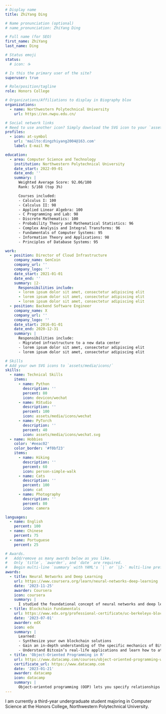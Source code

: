 ```yaml
---
# Display name
title: ZhiYang Ding

# Name pronunciation (optional)
# name_pronunciation: ZhiYang Ding

# Full name (for SEO)
first_name: ZhiYang
last_name: Ding

# Status emoji
status:
  # icon: ☕️

# Is this the primary user of the site?
superuser: true

# Role/position/tagline
role: Honors College

# Organizations/Affiliations to display in Biography blox
organizations:
  - name: Northwestern Polytechnical University
    url: https://en.nwpu.edu.cn/

# Social network links
# Need to use another icon? Simply download the SVG icon to your `assets/media/icons/` folder.
profiles:
  - icon: at-symbol
    url: 'mailto:dingzhiyang2004@163.com'
    label: E-mail Me

education:
  - area: Computer Science and Technology
    institution: Northwestern Polytechnical University
    date_start: 2022-09-01
    date_end: ''
    summary: |
      Weighted Average Score: 92.06/100
      Rank: 5/168 (top 3%)

      Courses included:
      - Calculus I: 100
      - Calculus II: 98
      - Applied Linear Algebra: 100
      - C Programming and Lab: 98
      - Discrete Mathematics: 100
      - Probability Theory and Mathematical Statistics: 96
      - Complex Analysis and Integral Transforms: 96
      - Fundamentals of Computer Systems: 95
      - Information Theory and Applications: 98
      - Principles of Database Systems: 95

work:
  - position: Director of Cloud Infrastructure
    company_name: GenCoin
    company_url: ''
    company_logo: ''
    date_start: 2021-01-01
    date_end: ''
    summary: |2-
      Responsibilities include:
      - lorem ipsum dolor sit amet, consectetur adipiscing elit
      - lorem ipsum dolor sit amet, consectetur adipiscing elit
      - lorem ipsum dolor sit amet, consectetur adipiscing elit
  - position: Backend Software Engineer
    company_name: X
    company_url: ''
    company_logo: ''
    date_start: 2016-01-01
    date_end: 2020-12-31
    summary: |
      Responsibilities include:
      - Migrated infrastructure to a new data center
      - lorem ipsum dolor sit amet, consectetur adipiscing elit
      - lorem ipsum dolor sit amet, consectetur adipiscing elit

# Skills
# Add your own SVG icons to `assets/media/icons/`
skills:
  - name: Technical Skills
    items:
      - name: Python
        description: ''
        percent: 80
        icon: devicon/wechat
      - name: RStudio
        description: ''
        percent: 100
        icon: assets/media/icons/wechat
      - name: PyTorch
        description: ''
        percent: 40
        icon: assets/media/icons/wechat.svg
  - name: Hobbies
    color: '#eeac02'
    color_border: '#f0bf23'
    items:
      - name: Hiking
        description: ''
        percent: 60
        icon: person-simple-walk
      - name: Cats
        description: ''
        percent: 100
        icon: cat
      - name: Photography
        description: ''
        percent: 80
        icon: camera

languages:
  - name: English
    percent: 100
  - name: Chinese
    percent: 75
  - name: Portuguese
    percent: 25

# Awards.
#   Add/remove as many awards below as you like.
#   Only `title`, `awarder`, and `date` are required.
#   Begin multi-line `summary` with YAML's `|` or `|2-` multi-line prefix and indent 2 spaces below.
awards:
  - title: Neural Networks and Deep Learning
    url: https://www.coursera.org/learn/neural-networks-deep-learning
    date: '2023-11-25'
    awarder: Coursera
    icon: coursera
    summary: |
      I studied the foundational concept of neural networks and deep learning. By the end, I was familiar with the significant technological trends driving the rise of deep learning; build, train, and apply fully connected deep neural networks; implement efficient (vectorized) neural networks; identify key parameters in a neural network’s architecture; and apply deep learning to your own applications.
  - title: Blockchain Fundamentals
    url: https://www.edx.org/professional-certificate/uc-berkeleyx-blockchain-fundamentals
    date: '2023-07-01'
    awarder: edX
    icon: edx
    summary: |
      Learned:
      - Synthesize your own blockchain solutions
      - Gain an in-depth understanding of the specific mechanics of Bitcoin
      - Understand Bitcoin’s real-life applications and learn how to attack and destroy Bitcoin, Ethereum, smart contracts and Dapps, and alternatives to Bitcoin’s Proof-of-Work consensus algorithm
  - title: 'Object-Oriented Programming in R'
    url: https://www.datacamp.com/courses/object-oriented-programming-with-s3-and-r6-in-r
    certificate_url: https://www.datacamp.com
    date: '2023-01-21'
    awarder: datacamp
    icon: datacamp
    summary: |
      Object-oriented programming (OOP) lets you specify relationships between functions and the objects that they can act on, helping you manage complexity in your code. This is an intermediate level course, providing an introduction to OOP, using the S3 and R6 systems. S3 is a great day-to-day R programming tool that simplifies some of the functions that you write. R6 is especially useful for industry-specific analyses, working with web APIs, and building GUIs.
---
```


I am currently a third-year undergraduate student majoring in Computer Science at the Honors College, Northwestern Polytechnical University.
